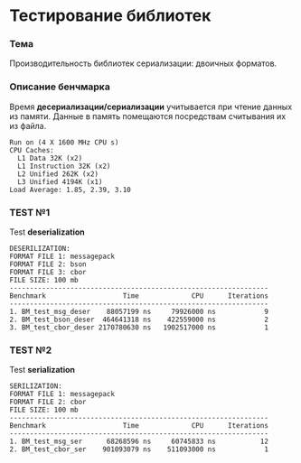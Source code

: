 # Тестирование библиотек
### Тема
Производительность библиотек сериализации: двоичных форматов.

### Описание бенчмарка
Время **десериализации/сериализации** учитывается при чтение данных из памяти. 
Данные в память помещаются посредствам считывания их из файла.  

```
Run on (4 X 1600 MHz CPU s)
CPU Caches:
  L1 Data 32K (x2)
  L1 Instruction 32K (x2)
  L2 Unified 262K (x2)
  L3 Unified 4194K (x1)
Load Average: 1.85, 2.39, 3.10
```

### TEST №1
Test **deserialization**
```
DESERILIZATION: 
FORMAT FILE 1: messagepack
FORMAT FILE 2: bson
FORMAT FILE 3: cbor
FILE SIZE: 100 mb
----------------------------------------------------------------
Benchmark                   Time             CPU      Iterations
----------------------------------------------------------------
1. BM_test_msg_deser    88057199 ns     79926000 ns            9
2. BM_test_bson_deser  464641318 ns    422559000 ns            2
3. BM_test_cbor_deser 2170780630 ns   1902517000 ns            1

```
### TEST №2
Test **serialization**
```
SERILIZATION: 
FORMAT FILE 1: messagepack
FORMAT FILE 2: cbor
FILE SIZE: 100 mb
----------------------------------------------------------------
Benchmark                   Time             CPU      Iterations
----------------------------------------------------------------
1. BM_test_msg_ser      68268596 ns     60745833 ns           12
2. BM_test_cbor_ser    901093079 ns    511093000 ns            1

```
